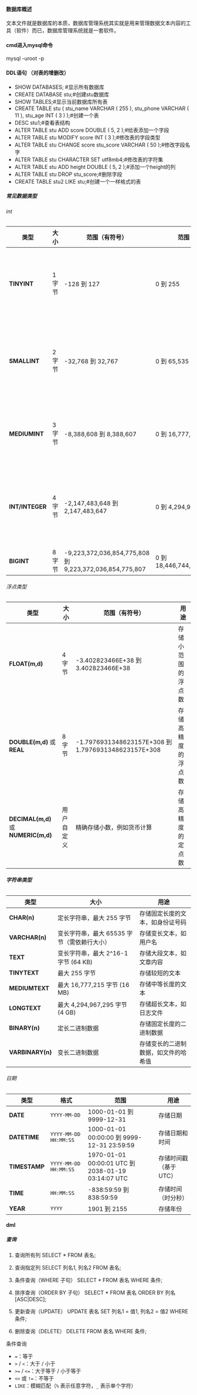 

#### 数据库概述

文本文件就是数据库的本质，数据库管理系统其实就是用来管理数据文本内容的工具（软件）而已，数据库管理系统就是一套软件。

#### cmd进入mysql命令

mysql -uroot -p

#### DDL语句 （对表的增删改）

- SHOW DATABASES; #显示所有数据库
- CREATE DATABASE stu;#创建stu数据库
- SHOW TABLES;#显示当前数据库所有表
- CREATE TABLE stu ( stu_name VARCHAR ( 255 ), stu_phone VARCHAR ( 11 ), stu_age INT ( 3 ) );#创建一个表
- DESC stu1;#查看表结构
- ALTER TABLE stu ADD score DOUBLE ( 5, 2 );#给表添加一个字段
- ALTER TABLE stu MODIFY score INT ( 3 );#修改表的字段类型
- ALTER TABLE stu CHANGE score stu_score VARCHAR ( 50 );#修改字段名字
- ALTER TABLE stu CHARACTER SET utf8mb4;#修改表的字符集
- ALTER TABLE stu ADD height DOUBLE ( 5, 2 );#添加一个height的列
- ALTER TABLE stu DROP stu_score;#删除字段
- CREATE TABLE stu2 LIKE stu;#创建一个一样格式的表

##### 常见数据类型

###### int

| 类型            | 大小   | 范围（有符号）                                          | 范围（无符号）                  | 用途               |
| --------------- | ------ | ------------------------------------------------------- | ------------------------------- | ------------------ |
| **TINYINT**     | 1 字节 | -128 到 127                                             | 0 到 255                        | 存储小范围的整数   |
| **SMALLINT**    | 2 字节 | -32,768 到 32,767                                       | 0 到 65,535                     | 存储中小范围的整数 |
| **MEDIUMINT**   | 3 字节 | -8,388,608 到 8,388,607                                 | 0 到 16,777,215                 | 存储较大的整数     |
| **INT/INTEGER** | 4 字节 | -2,147,483,648 到 2,147,483,647                         | 0 到 4,294,967,295              | 存储标准范围的整数 |
| **BIGINT**      | 8 字节 | -9,223,372,036,854,775,808 到 9,223,372,036,854,775,807 | 0 到 18,446,744,073,709,551,615 |                    |

###### 浮点类型

| 类型                                 | 大小       | 范围（有符号）                                      | 用途               |
| ------------------------------------ | ---------- | --------------------------------------------------- | ------------------ |
| **FLOAT(m,d)**                       | 4 字节     | -3.402823466E+38 到 3.402823466E+38                 | 存储小范围的浮点数 |
| **DOUBLE(m,d)** 或 **REAL**          | 8 字节     | -1.7976931348623157E+308 到 1.7976931348623157E+308 | 存储高精度的浮点数 |
| **DECIMAL(m,d)** 或 **NUMERIC(m,d)** | 用户自定义 | 精确存储小数，例如货币计算                          | 存储高精度的定点数 |

###### **字符串类型**

| 类型             | 大小                                        | 用途                                 |
| ---------------- | ------------------------------------------- | ------------------------------------ |
| **CHAR(n)**      | 定长字符串，最大 255 字节                   | 存储固定长度的文本，如身份证号码     |
| **VARCHAR(n)**   | 变长字符串，最大 65535 字节（需依赖行大小） | 存储变长文本，如用户名               |
| **TEXT**         | 变长字符串，最大 2^16-1 字节 (64 KB)        | 存储大段文本，如文章内容             |
| **TINYTEXT**     | 最大 255 字节                               | 存储较短的文本                       |
| **MEDIUMTEXT**   | 最大 16,777,215 字节 (16 MB)                | 存储中等长度的文本                   |
| **LONGTEXT**     | 最大 4,294,967,295 字节 (4 GB)              | 存储超长文本，如日志文件             |
| **BINARY(n)**    | 定长二进制数据                              | 存储固定长度的二进制数据             |
| **VARBINARY(n)** | 变长二进制数据                              | 存储变长的二进制数据，如文件的哈希值 |

###### 日期

| 类型          | 格式                  | 范围                                               | 用途                   |
| ------------- | --------------------- | -------------------------------------------------- | ---------------------- |
| **DATE**      | `YYYY-MM-DD`          | 1000-01-01 到 9999-12-31                           | 存储日期               |
| **DATETIME**  | `YYYY-MM-DD HH:MM:SS` | 1000-01-01 00:00:00 到 9999-12-31 23:59:59         | 存储日期和时间         |
| **TIMESTAMP** | `YYYY-MM-DD HH:MM:SS` | 1970-01-01 00:00:01 UTC 到 2038-01-19 03:14:07 UTC | 存储时间戳（基于 UTC） |
| **TIME**      | `HH:MM:SS`            | -838:59:59 到 838:59:59                            | 存储时间（时分秒）     |
| **YEAR**      | `YYYY`                | 1901 到 2155                                       | 存储年份               |

#### dml

##### 查询

1. 查询所有列                                          SELECT * FROM 表名;

2. 查询指定列                                          SELECT 列名1, 列名2 FROM 表名;

3. 条件查询（WHERE 子句）              SELECT * FROM 表名 WHERE 条件;

4. 排序查询（ORDER BY 子句）         SELECT * FROM 表名 ORDER BY 列名 [ASC|DESC];

5.  更新查询（UPDATE）                      UPDATE 表名 SET 列名1 = 值1, 列名2 = 值2 WHERE 条件;

6.  删除查询（DELETE）                       DELETE FROM 表名 WHERE 条件;

   

条件查询

- `=`：等于
- `>` / `<`：大于 / 小于
- `>=` / `<=`：大于等于 / 小于等于
- `<>` 或 `!=`：不等于
- `LIKE`：模糊匹配（`%` 表示任意字符，`_` 表示单个字符）